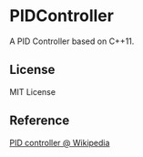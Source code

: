 # PIDController

A PID Controller based on C++11.

## License

MIT License

## Reference

[PID controller @ Wikipedia](https://en.wikipedia.org/wiki/PID_controller)
